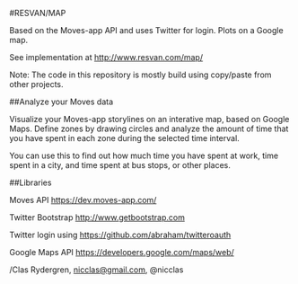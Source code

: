 #RESVAN/MAP

Based on the Moves-app API and uses Twitter for login. Plots on a Google map.

See implementation at http://www.resvan.com/map/

Note: The code in this repository is mostly build using copy/paste from other projects. 


##Analyze your Moves data

Visualize your Moves-app storylines on an interative map, based on Google Maps. Define zones by drawing circles and analyze the amount of time that you have spent in each zone during the selected time interval.

You can use this to find out how much time you have spent at work, time spent in a city, and time spent at bus stops, or other places.


##Libraries

Moves API https://dev.moves-app.com/

Twitter Bootstrap http://www.getbootstrap.com

Twitter login using https://github.com/abraham/twitteroauth

Google Maps API https://developers.google.com/maps/web/


/Clas Rydergren, nicclas@gmail.com, @nicclas
